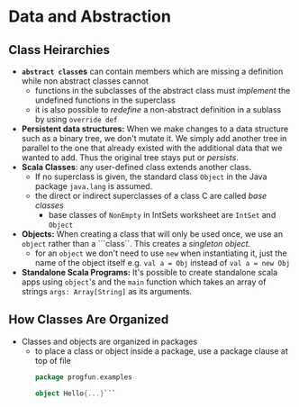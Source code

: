 # Data and Abstraction

## Class Heirarchies

+ **```abstract class```es** can contain members which are missing a definition while non abstract classes cannot
  + functions in the subclasses of the abstract class must *implement* the undefined functions in the superclass
  + it is also possible to *redefine* a non-abstract definition in a sublass by using ```override def```
+ **Persistent data structures:** When we make changes to a data structure such as a binary tree, we don't mutate it. We simply add another tree in parallel to the one that already existed with the additional data that we wanted to add. Thus the original tree stays put or *persists*.
+ **Scala Classes**: any user-defined class extends another class. 
  + If no superclass is given, the standard class ```Object``` in the Java package ```java.lang``` is assumed.
  + the direct or indirect superclasses of a class C are called *base classes*
    + base classes of ```NonEmpty``` in IntSets worksheet are ```IntSet``` and ```Object```
+ **Objects:** When creating a class that will only be used once, we use an ```object``` rather than a ```class``. This creates a *singleton object.* 
  + for an ```object``` we don't need to use ```new``` when instantiating it, just the name of the object itself e.g. ```val a = Obj``` instead of ```val a = new Obj```
+ **Standalone Scala Programs:** It's possible to create standalone scala apps using ```object```'s and the ```main``` function which takes an array of strings ```args: Array[String]``` as its arguments.

## How Classes Are Organized
+ Classes and objects are organized in packages
  + to place a class or object inside a package, use a package clause at top of file
    ```scala
    package progfun.examples
    
    object Hello{...}```

